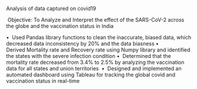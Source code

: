 Analysis of data captured on covid19 

 Objective: To Analyze and Interpret the effect of the SARS-CoV-2 across the globe and the vaccination status in India

•  Used Pandas library functions to clean the inaccurate, biased data, which decreased data inconsistency by 20% and the data biasness
•  Derived Mortality rate and Recovery rate using Numpy library and identified the states with the severe infection condition
•  Determined that the mortality rate decreased from 3.4% to 2.5% by analyzing the vaccination data for all states and union territories 
•  Designed and implemented an automated dashboard using Tableau for tracking the global covid and vaccination status in real-time
